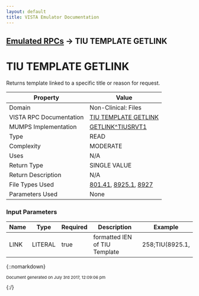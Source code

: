 ```yaml
---
layout: default
title: VISTA Emulator Documentation
---
```


## [Emulated RPCs](TableOfContents) &#8594; TIU TEMPLATE GETLINK
# TIU TEMPLATE GETLINK

Returns template linked to a specific title or reason for request.

Property | Value
--- | ---
Domain | Non-Clinical: Files
VISTA RPC Documentation | [TIU TEMPLATE GETLINK](../VISTARPC/TIU_TEMPLATE_GETLINK)
MUMPS Implementation | [GETLINK^TIUSRVT1](http://code.osehra.org/dox/Routine_TIUSRVT1_source.html)
Type | READ
Complexity | MODERATE
Uses | N/A
Return Type | SINGLE VALUE
Return Description | N/A
File Types Used | [801.41](../VDM/Reminder_Dialog-801_41), [8925.1](../VDM/Tiu_Document_Definition-8925_1), [8927](../VDM/TIU_Template-8927)
Parameters Used | None


### Input Parameters

Name | Type | Required | Description | Example
--- | --- | --- | --- | ---
LINK | LITERAL | true | formatted IEN of TIU Template | 258;TIU(8925.1,

{::nomarkdown} <br/><p style="font-size: 11px">Document generated on July 3rd 2017, 12:09:06 pm</p>{:/}